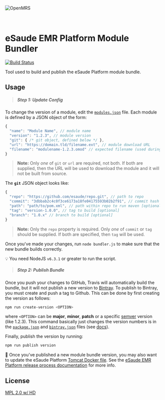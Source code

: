 <br/><br/><br/>
<img src="https://s3-eu-west-1.amazonaws.com/esaude/images/esaude-site-header.png" alt="OpenMRS"/>
<br/><br/><br/>

# eSaude EMR Platform Module Bundler

[![Build Status](https://travis-ci.org/esaude/esaude-platform-modules.svg?branch=master)](https://travis-ci.org/esaude/esaude-platform-modules)

Tool used to build and publish the eSaude Platform module bundle.

## Usage

> ##### Step 1: Update Config

To change the version of a module, edit the [`modules.json`](modules.json) file.
Each module is defined by a JSON object of the form:

```js
{
  "name": "Module Name", // module name
  "version": "1.2.3", // module version
  "git": { /* git object, defined below */ },
  "url": "https://domain.tld/filename.ext", // module download URL
  "filename": "modulename-1.2.3.omod" // expected filename (used during validation)
}
```
> **Note:** Only *one* of `git` or `url` are required, not both. If both are
supplied, then the URL will be used to download the module and it will not be
built from source.

The **`git`** JSON object looks like:

```js
{
  "repo": "https://github.com/esaude/repo.git", // path to repo
  "commit": "3dbbab2c4c0f3ce6173a18fe04175593b02b2f91", // commit hash [optional]
  "path": "path/to/pom.xml", // path within repo to run maven [optional]
  "tag": "version-1.0.0", // tag to build [optional]
  "branch": "1.0.x" // branch to build [optional]
}
```
> **Note:** Only the `repo` property is required. Only *one* of `commit` or `tag`
should be supplied. If both are specified, then `tag` will be used.

Once you've made your changes, run `node bundler.js` to make sure that the new
bundle builds correctly.

:bulb: You need NodeJS `v6.3.1` or greater to run the script.

> ##### Step 2: Publish Bundle

Once you push your changes to GitHub, Travis will automatically build the
bundle, but it will not publish a new version to [Bintray](https://bintray.com/esaude/platform/modules). To publish to Bintray,
you must create and push a tag to Github. This can be done by first creating
the version as follows:

```sh
npm run create-version <OPTION>
```
where `<OPTION>` can be **major**, **minor**, **patch** or a specific [semver](http://semver.org/) version (like 1.2.3). This command basically just changes the version numbers is in the
[`package.json`](package.json) and [`bintray.json`](bintray.json) files (see [docs](https://docs.npmjs.com/cli/version)).

Finally, publish the version by running:

```sh
npm run publish version
```

:pushpin: Once you've published a new module bundle version, you may also want
to update the eSaude Platform [Tomcat Docker file](https://github.com/esaude/esaude-platform-docker/blob/master/tomcat/Dockerfile).
See the [eSaude EMR Platform release process documentation](https://paper.dropbox.com/doc/eSaude-EMR-Platform-Release-Process-sHAOkkPbH5oveFvtqvMkK) for more info.

## License

[MPL 2.0 w/ HD](http://openmrs.org/license/)
